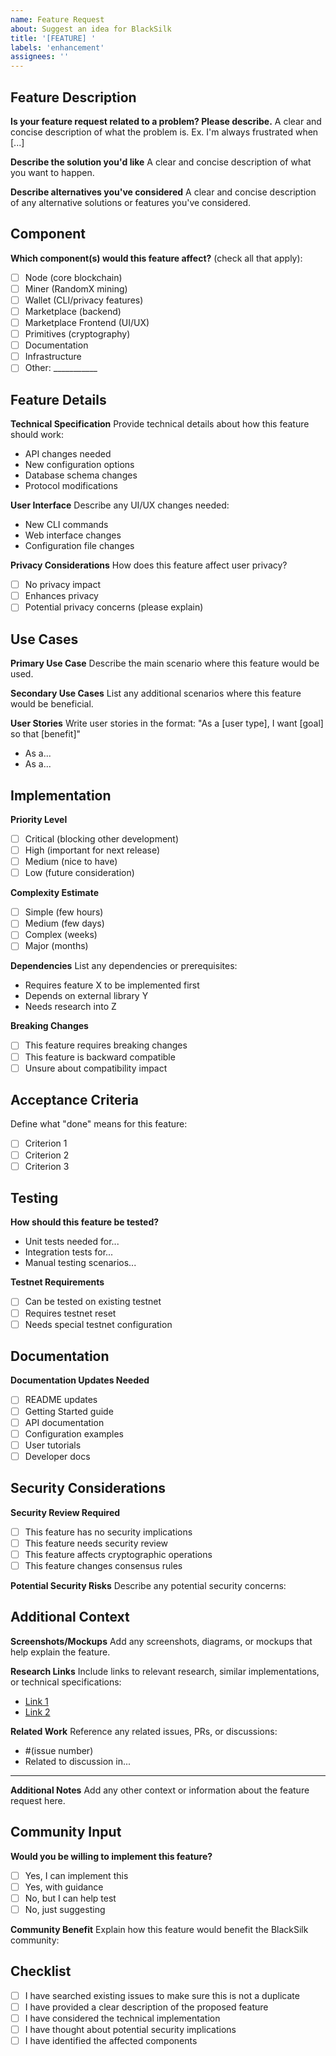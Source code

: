 ```yaml
---
name: Feature Request
about: Suggest an idea for BlackSilk
title: '[FEATURE] '
labels: 'enhancement'
assignees: ''
---
```


## Feature Description

**Is your feature request related to a problem? Please describe.**
A clear and concise description of what the problem is. Ex. I'm always frustrated when [...]

**Describe the solution you'd like**
A clear and concise description of what you want to happen.

**Describe alternatives you've considered**
A clear and concise description of any alternative solutions or features you've considered.

## Component

**Which component(s) would this feature affect?** (check all that apply):
- [ ] Node (core blockchain)
- [ ] Miner (RandomX mining)
- [ ] Wallet (CLI/privacy features)
- [ ] Marketplace (backend)
- [ ] Marketplace Frontend (UI/UX)
- [ ] Primitives (cryptography)
- [ ] Documentation
- [ ] Infrastructure
- [ ] Other: ___________

## Feature Details

**Technical Specification**
Provide technical details about how this feature should work:
- API changes needed
- New configuration options
- Database schema changes
- Protocol modifications

**User Interface**
Describe any UI/UX changes needed:
- New CLI commands
- Web interface changes
- Configuration file changes

**Privacy Considerations**
How does this feature affect user privacy?
- [ ] No privacy impact
- [ ] Enhances privacy
- [ ] Potential privacy concerns (please explain)

## Use Cases

**Primary Use Case**
Describe the main scenario where this feature would be used.

**Secondary Use Cases**
List any additional scenarios where this feature would be beneficial.

**User Stories**
Write user stories in the format: "As a [user type], I want [goal] so that [benefit]"
- As a...
- As a...

## Implementation

**Priority Level**
- [ ] Critical (blocking other development)
- [ ] High (important for next release)
- [ ] Medium (nice to have)
- [ ] Low (future consideration)

**Complexity Estimate**
- [ ] Simple (few hours)
- [ ] Medium (few days)
- [ ] Complex (weeks)
- [ ] Major (months)

**Dependencies**
List any dependencies or prerequisites:
- Requires feature X to be implemented first
- Depends on external library Y
- Needs research into Z

**Breaking Changes**
- [ ] This feature requires breaking changes
- [ ] This feature is backward compatible
- [ ] Unsure about compatibility impact

## Acceptance Criteria

Define what "done" means for this feature:
- [ ] Criterion 1
- [ ] Criterion 2
- [ ] Criterion 3

## Testing

**How should this feature be tested?**
- Unit tests needed for...
- Integration tests for...
- Manual testing scenarios...

**Testnet Requirements**
- [ ] Can be tested on existing testnet
- [ ] Requires testnet reset
- [ ] Needs special testnet configuration

## Documentation

**Documentation Updates Needed**
- [ ] README updates
- [ ] Getting Started guide
- [ ] API documentation
- [ ] Configuration examples
- [ ] User tutorials
- [ ] Developer docs

## Security Considerations

**Security Review Required**
- [ ] This feature has no security implications
- [ ] This feature needs security review
- [ ] This feature affects cryptographic operations
- [ ] This feature changes consensus rules

**Potential Security Risks**
Describe any potential security concerns:

## Additional Context

**Screenshots/Mockups**
Add any screenshots, diagrams, or mockups that help explain the feature.

**Research Links**
Include links to relevant research, similar implementations, or technical specifications:
- [Link 1](url)
- [Link 2](url)

**Related Work**
Reference any related issues, PRs, or discussions:
- #(issue number)
- Related to discussion in...

---

**Additional Notes**
Add any other context or information about the feature request here.

## Community Input

**Would you be willing to implement this feature?**
- [ ] Yes, I can implement this
- [ ] Yes, with guidance
- [ ] No, but I can help test
- [ ] No, just suggesting

**Community Benefit**
Explain how this feature would benefit the BlackSilk community:

## Checklist

- [ ] I have searched existing issues to make sure this is not a duplicate
- [ ] I have provided a clear description of the proposed feature
- [ ] I have considered the technical implementation
- [ ] I have thought about potential security implications
- [ ] I have identified the affected components
